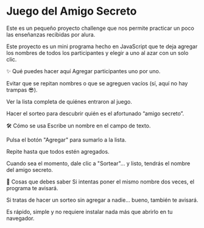 <H1>Juego del Amigo Secreto</H1>

Este es un pequeño proyecto challenge que nos permite practicar un poco las enseñanzas recibidas por alura.

Este proyecto es un mini programa hecho en JavaScript que te deja agregar los nombres de todos los participantes y elegir a uno al azar con un solo clic.

✨ Qué puedes hacer aquí
Agregar participantes uno por uno.

Evitar que se repitan nombres o que se agreguen vacíos (sí, aquí no hay trampas 😎).

Ver la lista completa de quiénes entraron al juego.

Hacer el sorteo para descubrir quién es el afortunado “amigo secreto”.

🛠 Cómo se usa
Escribe un nombre en el campo de texto.

Pulsa el botón "Agregar" para sumarlo a la lista.

Repite hasta que todos estén agregados.

Cuando sea el momento, dale clic a "Sortear"… y listo, tendrás el nombre del amigo secreto.

📌 Cosas que debes saber
Si intentas poner el mismo nombre dos veces, el programa te avisará.

Si tratas de hacer un sorteo sin agregar a nadie… bueno, también te avisará.

Es rápido, simple y no requiere instalar nada más que abrirlo en tu navegador.
